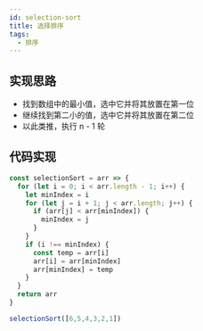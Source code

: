 ```yaml
---
id: selection-sort
title: 选择排序
tags:
  - 排序
---
```


## 实现思路

- 找到数组中的最小值，选中它并将其放置在第一位
- 继续找到第二小的值，选中它并将其放置在第二位
- 以此类推，执行 n - 1 轮

## 代码实现

```js
const selectionSort = arr => {
  for (let i = 0; i < arr.length - 1; i++) {
    let minIndex = i
    for (let j = i + 1; j < arr.length; j++) {
      if (arr[j] < arr[minIndex]) {
        minIndex = j
      }
    }
    if (i !== minIndex) {
      const temp = arr[i]
      arr[i] = arr[minIndex]
      arr[minIndex] = temp
    }
  }
  return arr
}

selectionSort([6,5,4,3,2,1])
```

